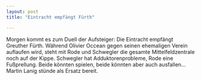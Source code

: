 ```yaml
---
layout: post
title: "Eintracht empfängt Fürth"

---
```


Morgen kommt es zum Duell der Aufsteiger: Die Eintracht empfängt Greuther Fürth. Während Olivier Occean gegen seinen ehemaligen Verein auflaufen wird, steht mit Rode und Schwegler die gesamte Mittelfeldzentrale noch auf der Kippe. Schwegler hat Adduktorenprobleme, Rode eine Fußprellung. Beide könnten spielen, beide könnten aber auch ausfallen... Martin Lanig stünde als Ersatz bereit.


